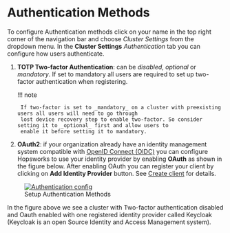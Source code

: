 # Authentication Methods

To configure Authentication methods click on your name in the top right corner of the navigation bar and choose 
*Cluster Settings* from the dropdown menu.
In the **Cluster Settings** _Authentication_ tab you can configure how users authenticate.

1. **TOTP Two-factor Authentication**: can be _disabled_, _optional_ or _mandatory_. If set to mandatory all users are 
   required to set up two-factor authentication when registering. 

    !!! note
    
        If two-factor is set to _mandatory_ on a cluster with preexisting users all users will need to go through  
        lost device recovery step to enable two-factor. So consider setting it to _optional_ first and allow users to 
        enable it before setting it to mandatory.

2. **OAuth2**: if your organization already have an identity management system compatible with 
   [OpenID Connect (OIDC)](https://openid.net/connect/) you can configure Hopsworks to use your identity provider 
   by enabling **OAuth** as shown in the figure below. After enabling OAuth 
   you can register your client by clicking on **Add Identity Provider** button. See
   [Create client](./oauth2/create-client.md) for details.

<figure>
  <a  href="../../../assets/images/admin/auth-config.png">
    <img src="../../../assets/images/admin/auth-config.png" alt="Authentication config" />
  </a>
  <figcaption>Setup Authentication Methods</figcaption>
</figure>

In the figure above we see a cluster with Two-factor authentication disabled and Oauth enabled with one registered 
identity provider called Keycloak (Keycloak is an open Source Identity and Access Management system). 
